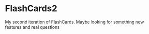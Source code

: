 # FlashCards2
My second iteration of FlashCards. Maybe looking for something new features and real questions

